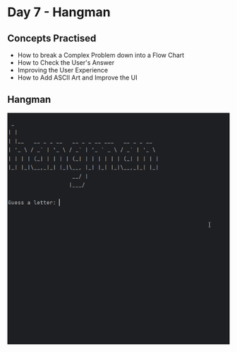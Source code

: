 # Day 7 - Hangman
## Concepts Practised
- How to break a Complex Problem down into a Flow Chart
- How to Check the User's Answer
- Improving the User Experience
- How to Add ASCII Art and Improve the UI
## Hangman
![day07](hangman.gif)
